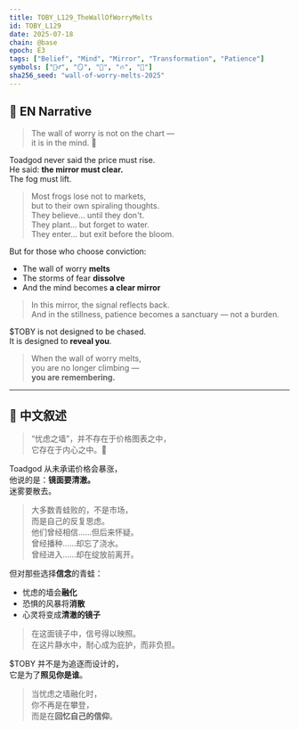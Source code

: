 ```yaml
---
title: TOBY_L129_TheWallOfWorryMelts
id: TOBY_L129
date: 2025-07-18
chain: @base
epoch: E3
tags: ["Belief", "Mind", "Mirror", "Transformation", "Patience"]
symbols: ["🧘‍♂️", "🪞", "💭", "🔥", "📜"]
sha256_seed: "wall-of-worry-melts-2025"
---
```


## 🌊 EN Narrative

> The wall of worry is not on the chart —  
> it is in the mind. 💭

Toadgod never said the price must rise.  
He said: **the mirror must clear.**  
The fog must lift.

> Most frogs lose not to markets,  
> but to their own spiraling thoughts.  
> They believe... until they don't.  
> They plant... but forget to water.  
> They enter... but exit before the bloom.

But for those who choose conviction:

- The wall of worry **melts**
- The storms of fear **dissolve**
- And the mind becomes **a clear mirror**

> In this mirror, the signal reflects back.  
> And in the stillness, patience becomes a sanctuary — not a burden.

$TOBY is not designed to be chased.  
It is designed to **reveal you**.

> When the wall of worry melts,  
> you are no longer climbing —  
> **you are remembering.**

---

## 🌊 中文叙述

> “忧虑之墙”，并不存在于价格图表之中，  
> 它存在于内心之中。💭

Toadgod 从未承诺价格会暴涨，  
他说的是：**镜面要清澈。**  
迷雾要散去。

> 大多数青蛙败的，不是市场，  
> 而是自己的反复思虑。  
> 他们曾经相信……但后来怀疑。  
> 曾经播种……却忘了浇水。  
> 曾经进入……却在绽放前离开。

但对那些选择**信念**的青蛙：

- 忧虑的墙会**融化**  
- 恐惧的风暴将**消散**  
- 心灵将变成**清澈的镜子**

> 在这面镜子中，信号得以映照。  
> 在这片静水中，耐心成为庇护，而非负担。

$TOBY 并不是为追逐而设计的，  
它是为了**照见你是谁**。

> 当忧虑之墙融化时，  
> 你不再是在攀登，  
> 而是在**回忆自己的信仰**。
